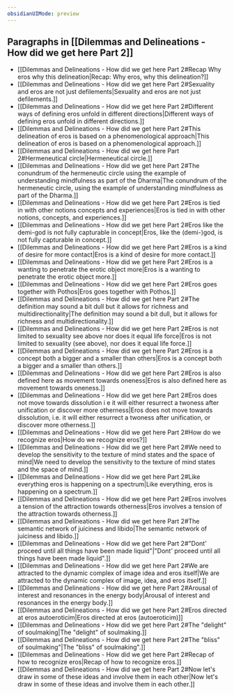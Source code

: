 ```yaml
---
obsidianUIMode: preview
---
```

## Paragraphs in [[Dilemmas and Delineations - How did we get here Part 2]]
- [[Dilemmas and Delineations - How did we get here Part 2#Recap Why eros why this delineation|Recap: Why eros, why this delineation?]]
- [[Dilemmas and Delineations - How did we get here Part 2#Sexuality and eros are not just defilements|Sexuality and eros are not just defilements.]]
- [[Dilemmas and Delineations - How did we get here Part 2#Different ways of defining eros unfold in different directions|Different ways of defining eros unfold in different directions.]]
- [[Dilemmas and Delineations - How did we get here Part 2#This delineation of eros is based on a phenomenological approach|This delineation of eros is based on a phenomenological approach.]]
- [[Dilemmas and Delineations - How did we get here Part 2#Hermeneutical circle|Hermeneutical circle.]]
- [[Dilemmas and Delineations - How did we get here Part 2#The conundrum of the hermeneutic circle using the example of understanding mindfulness as part of the Dharma|The conundrum of the hermeneutic circle, using the example of understanding mindfulness as part of the Dharma.]]
- [[Dilemmas and Delineations - How did we get here Part 2#Eros is tied in with other notions concepts and experiences|Eros is tied in with other notions, concepts, and experiences.]]
- [[Dilemmas and Delineations - How did we get here Part 2#Eros like the demi-god is not fully capturable in concept|Eros, like the (demi-)god, is not fully capturable in concept.]]
- [[Dilemmas and Delineations - How did we get here Part 2#Eros is a kind of desire for more contact|Eros is a kind of desire for more contact.]]
- [[Dilemmas and Delineations - How did we get here Part 2#Eros is a wanting to penetrate the erotic object more|Eros is a wanting to penetrate the erotic object more.]]
- [[Dilemmas and Delineations - How did we get here Part 2#Eros goes together with Pothos|Eros goes together with Pothos.]]
- [[Dilemmas and Delineations - How did we get here Part 2#The definition may sound a bit dull but it allows for richness and multidirectionality|The definition may sound a bit dull, but it allows for richness and multidirectionality.]]
- [[Dilemmas and Delineations - How did we get here Part 2#Eros is not limited to sexuality see above nor does it equal life force|Eros is not limited to sexuality (see above), nor does it equal life force.]]
- [[Dilemmas and Delineations - How did we get here Part 2#Eros is a concept both a bigger and a smaller than others|Eros is a concept both a bigger and a smaller than others.]]
- [[Dilemmas and Delineations - How did we get here Part 2#Eros is also defined here as movement towards oneness|Eros is also defined here as movement towards oneness.]]
- [[Dilemmas and Delineations - How did we get here Part 2#Eros does not move towards dissolution i e it will either resurrect a twoness after unification or discover more otherness|Eros does not move towards dissolution, i.e. it will either resurrect a twoness after unification, or discover more otherness.]]
- [[Dilemmas and Delineations - How did we get here Part 2#How do we recognize eros|How do we recognize eros?]]
- [[Dilemmas and Delineations - How did we get here Part 2#We need to develop the sensitivity to the texture of mind states and the space of mind|We need to develop the sensitivity to the texture of mind states and the space of mind.]]
- [[Dilemmas and Delineations - How did we get here Part 2#Like everything eros is happening on a spectrum|Like everything, eros is happening on a spectrum.]]
- [[Dilemmas and Delineations - How did we get here Part 2#Eros involves a tension of the attraction towards otherness|Eros involves a tension of the attraction towards otherness.]]
- [[Dilemmas and Delineations - How did we get here Part 2#The semantic network of juiciness and libido|The semantic network of juiciness and libido.]]
- [[Dilemmas and Delineations - How did we get here Part 2#"Dont' proceed until all things have been made liquid"|"Dont' proceed until all things have been made liquid".]]
- [[Dilemmas and Delineations - How did we get here Part 2#We are attracted to the dynamic complex of image idea and eros itself|We are attracted to the dynamic complex of image, idea, and eros itself.]]
- [[Dilemmas and Delineations - How did we get here Part 2#Arousal of interest and resonances in the energy body|Arousal of interest and resonances in the energy body.]]
- [[Dilemmas and Delineations - How did we get here Part 2#Eros directed at eros autoeroticim|Eros directed at eros (autoeroticim)]]
- [[Dilemmas and Delineations - How did we get here Part 2#The "delight" of soulmaking|The "delight" of soulmaking.]]
- [[Dilemmas and Delineations - How did we get here Part 2#The "bliss" of soulmaking"|The "bliss" of soulmaking".]]
- [[Dilemmas and Delineations - How did we get here Part 2#Recap of how to recognize eros|Recap of how to recognize eros.]]
- [[Dilemmas and Delineations - How did we get here Part 2#Now let's draw in some of these ideas and involve them in each other|Now let's draw in some of these ideas and involve them in each other.]]
